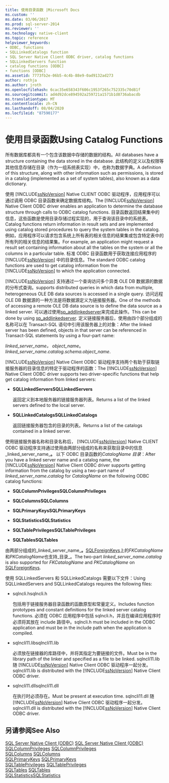 ```yaml
---
title: 使用目录函数 |Microsoft Docs
ms.custom: ''
ms.date: 03/06/2017
ms.prod: sql-server-2014
ms.reviewer: ''
ms.technology: native-client
ms.topic: reference
helpviewer_keywords:
- ODBC, functions
- SQLLinkedCatalogs function
- SQL Server Native Client ODBC driver, catalog functions
- SQLLinkedServers function
- catalog functions [ODBC]
- functions [ODBC]
ms.assetid: 7773fb2e-06b5-4c4b-88e9-0ad9132ad273
author: rothja
ms.author: jroth
ms.openlocfilehash: 6cac35e658343f606c1953f265c752335c70d81f
ms.sourcegitcommit: ad4d92dce894592a259721a1571b1d8736abacdb
ms.translationtype: MT
ms.contentlocale: zh-CN
ms.lasthandoff: 08/04/2020
ms.locfileid: "87590177"
---
```

# <a name="using-catalog-functions"></a><span data-ttu-id="4b581-102">使用目录函数</span><span class="sxs-lookup"><span data-stu-id="4b581-102">Using Catalog Functions</span></span>
  <span data-ttu-id="4b581-103">所有数据库都具有一个包含该数据中存储的数据的结构。</span><span class="sxs-lookup"><span data-stu-id="4b581-103">All databases have a structure containing the data stored in the database.</span></span> <span data-ttu-id="4b581-104">此结构的定义以及权限等其他信息存储在目录（作为一组系统表实现）中，也称为数据字典。</span><span class="sxs-lookup"><span data-stu-id="4b581-104">A definition of this structure, along with other information such as permissions, is stored in a catalog (implemented as a set of system tables), also known as a data dictionary.</span></span>  
  
 <span data-ttu-id="4b581-105">使用 [!INCLUDE[ssNoVersion](../../../includes/ssnoversion-md.md)] Native CLIENT ODBC 驱动程序，应用程序可以通过调用 ODBC 目录函数来确定数据库结构。</span><span class="sxs-lookup"><span data-stu-id="4b581-105">The [!INCLUDE[ssNoVersion](../../../includes/ssnoversion-md.md)] Native Client ODBC driver enables an application to determine the database structure through calls to ODBC catalog functions.</span></span> <span data-ttu-id="4b581-106">目录函数返回结果集中的信息，这些函数是使用目录存储过程实现的，用于查询该目录中的系统表。</span><span class="sxs-lookup"><span data-stu-id="4b581-106">Catalog functions return information in result sets and are implemented using catalog stored procedures to query the system tables in the catalog.</span></span> <span data-ttu-id="4b581-107">例如，应用程序可以请求包含系统上所有表的相关信息的结果集或包含特定表中的所有列的相关信息的结果集。</span><span class="sxs-lookup"><span data-stu-id="4b581-107">For example, an application might request a result set containing information about all the tables on the system or all the columns in a particular table.</span></span> <span data-ttu-id="4b581-108">标准 ODBC 目录函数用于获取连接应用程序的 [!INCLUDE[ssNoVersion](../../../includes/ssnoversion-md.md)] 中的目录信息。</span><span class="sxs-lookup"><span data-stu-id="4b581-108">The standard ODBC catalog functions are used to get catalog information from the [!INCLUDE[ssNoVersion](../../../includes/ssnoversion-md.md)] to which the application connected.</span></span>  
  
 [!INCLUDE[ssNoVersion](../../../includes/ssnoversion-md.md)] <span data-ttu-id="4b581-109">支持通过一个查询访问多个异类 OLE DB 数据源的数据的分布式查询。</span><span class="sxs-lookup"><span data-stu-id="4b581-109">supports distributed queries in which data from multiple, heterogeneous OLE DB data sources is accessed in a single query.</span></span> <span data-ttu-id="4b581-110">访问远程 OLE DB 数据源的一种方法是将数据源定义为链接服务器。</span><span class="sxs-lookup"><span data-stu-id="4b581-110">One of the methods of accessing a remote OLE DB data source is to define the data source as a linked server.</span></span> <span data-ttu-id="4b581-111">可以通过使用[sp_addlinkedserver](/sql/relational-databases/system-stored-procedures/sp-addlinkedserver-transact-sql)来完成此操作。</span><span class="sxs-lookup"><span data-stu-id="4b581-111">This can be done by using [sp_addlinkedserver](/sql/relational-databases/system-stored-procedures/sp-addlinkedserver-transact-sql).</span></span> <span data-ttu-id="4b581-112">定义链接服务器后，使用由四个部分组成的名称可以在 Transact-SQL 语句中引用该服务器上的对象：</span><span class="sxs-lookup"><span data-stu-id="4b581-112">After the linked server has been defined, objects in that server can be referenced in Transact-SQL statements by using a four-part name:</span></span>  
  
 <span data-ttu-id="4b581-113">*linked_server_name。 object_name*。</span><span class="sxs-lookup"><span data-stu-id="4b581-113">*linked_server_name.catalog.schema.object_name*.</span></span>  
  
 <span data-ttu-id="4b581-114">[!INCLUDE[ssNoVersion](../../../includes/ssnoversion-md.md)] Native Client ODBC 驱动程序支持两个有助于获取链接服务器的目录信息的特定于驱动程序的函数：</span><span class="sxs-lookup"><span data-stu-id="4b581-114">The [!INCLUDE[ssNoVersion](../../../includes/ssnoversion-md.md)] Native Client ODBC driver supports two driver-specific functions that help get catalog information from linked servers:</span></span>  
  
-   <span data-ttu-id="4b581-115">**SQLLinkedServers**</span><span class="sxs-lookup"><span data-stu-id="4b581-115">**SQLLinkedServers**</span></span>  
  
     <span data-ttu-id="4b581-116">返回定义到本地服务器的链接服务器列表。</span><span class="sxs-lookup"><span data-stu-id="4b581-116">Returns a list of the linked servers defined to the local server.</span></span>  
  
-   <span data-ttu-id="4b581-117">**SQLLinkedCatalogs**</span><span class="sxs-lookup"><span data-stu-id="4b581-117">**SQLLinkedCatalogs**</span></span>  
  
     <span data-ttu-id="4b581-118">返回链接服务器包含的目录的列表。</span><span class="sxs-lookup"><span data-stu-id="4b581-118">Returns a list of the catalogs contained in a linked server.</span></span>  
  
 <span data-ttu-id="4b581-119">使用链接服务器名称和目录名称后， [!INCLUDE[ssNoVersion](../../../includes/ssnoversion-md.md)] Native CLIENT ODBC 驱动程序支持通过使用由两部分组成的名称来获取目录中的信息_linked_server_name_**。** 以下 ODBC 目录函数的*CatalogName* _目录_：</span><span class="sxs-lookup"><span data-stu-id="4b581-119">After you have a linked server name and a catalog name, the [!INCLUDE[ssNoVersion](../../../includes/ssnoversion-md.md)] Native Client ODBC driver supports getting information from the catalog by using a two-part name of _linked_server_name_**.**_catalog_ for *CatalogName* on the following ODBC catalog functions:</span></span>  
  
-   <span data-ttu-id="4b581-120">**SQLColumnPrivileges**</span><span class="sxs-lookup"><span data-stu-id="4b581-120">**SQLColumnPrivileges**</span></span>  
  
-   <span data-ttu-id="4b581-121">**SQLColumns**</span><span class="sxs-lookup"><span data-stu-id="4b581-121">**SQLColumns**</span></span>  
  
-   <span data-ttu-id="4b581-122">**SQLPrimaryKeys**</span><span class="sxs-lookup"><span data-stu-id="4b581-122">**SQLPrimaryKeys**</span></span>  
  
-   <span data-ttu-id="4b581-123">**SQLStatistics**</span><span class="sxs-lookup"><span data-stu-id="4b581-123">**SQLStatistics**</span></span>  
  
-   <span data-ttu-id="4b581-124">**SQLTablePrivileges**</span><span class="sxs-lookup"><span data-stu-id="4b581-124">**SQLTablePrivileges**</span></span>  
  
-   <span data-ttu-id="4b581-125">**SQLTables**</span><span class="sxs-lookup"><span data-stu-id="4b581-125">**SQLTables**</span></span>  
  
 <span data-ttu-id="4b581-126">由两部分组成的_linked_server_name_**。**[SQLForeignKeys](../../native-client-odbc-api/sqlforeignkeys.md)上的*FKCatalogName*和*PKCatalogName*也支持_目录_。</span><span class="sxs-lookup"><span data-stu-id="4b581-126">The two-part _linked_server_name_**.**_catalog_ is also supported for *FKCatalogName* and *PKCatalogName* on [SQLForeignKeys](../../native-client-odbc-api/sqlforeignkeys.md).</span></span>  
  
 <span data-ttu-id="4b581-127">使用 SQLLinkedServers 和 SQLLinkedCatalogs 需要以下文件：</span><span class="sxs-lookup"><span data-stu-id="4b581-127">Using SQLLinkedServers and SQLLinkedCatalogs requires the following files:</span></span>  
  
-   <span data-ttu-id="4b581-128">sqlncli.h</span><span class="sxs-lookup"><span data-stu-id="4b581-128">sqlncli.h</span></span>  
  
     <span data-ttu-id="4b581-129">包括用于链接服务器目录函数的函数原型和常量定义。</span><span class="sxs-lookup"><span data-stu-id="4b581-129">Includes function prototypes and constant definitions for the linked server catalog functions.</span></span> <span data-ttu-id="4b581-130">必须在 ODBC 应用程序中包括 sqlncli.h，并且在编译应用程序时必须将其放在 include 路径中。</span><span class="sxs-lookup"><span data-stu-id="4b581-130">sqlncli.h must be included in the ODBC application and must be in the include path when the application is compiled.</span></span>  
  
-   <span data-ttu-id="4b581-131">sqlncli11.lib</span><span class="sxs-lookup"><span data-stu-id="4b581-131">sqlncli11.lib</span></span>  
  
     <span data-ttu-id="4b581-132">必须放在链接器的库路径中，并将其指定为要链接的文件。</span><span class="sxs-lookup"><span data-stu-id="4b581-132">Must be in the library path of the linker and specified as a file to be linked.</span></span> <span data-ttu-id="4b581-133">sqlncli11.lib 随 [!INCLUDE[ssNoVersion](../../../includes/ssnoversion-md.md)] Native Client ODBC 驱动程序一起分发。</span><span class="sxs-lookup"><span data-stu-id="4b581-133">sqlncli11.lib is distributed with the [!INCLUDE[ssNoVersion](../../../includes/ssnoversion-md.md)] Native Client ODBC driver.</span></span>  
  
-   <span data-ttu-id="4b581-134">sqlncli11.dll</span><span class="sxs-lookup"><span data-stu-id="4b581-134">sqlncli11.dll</span></span>  
  
     <span data-ttu-id="4b581-135">在执行时必须存在。</span><span class="sxs-lookup"><span data-stu-id="4b581-135">Must be present at execution time.</span></span> <span data-ttu-id="4b581-136">sqlncli11.dll 随 [!INCLUDE[ssNoVersion](../../../includes/ssnoversion-md.md)] Native Client ODBC 驱动程序一起分发。</span><span class="sxs-lookup"><span data-stu-id="4b581-136">sqlncli11.dll is distributed with the [!INCLUDE[ssNoVersion](../../../includes/ssnoversion-md.md)] Native Client ODBC driver.</span></span>  
  
## <a name="see-also"></a><span data-ttu-id="4b581-137">另请参阅</span><span class="sxs-lookup"><span data-stu-id="4b581-137">See Also</span></span>  
 <span data-ttu-id="4b581-138">[SQL Server Native Client &#40;ODBC&#41;](sql-server-native-client-odbc.md) </span><span class="sxs-lookup"><span data-stu-id="4b581-138">[SQL Server Native Client &#40;ODBC&#41;](sql-server-native-client-odbc.md) </span></span>  
 <span data-ttu-id="4b581-139">[SQLColumnPrivileges](../../native-client-odbc-api/sqlcolumnprivileges.md) </span><span class="sxs-lookup"><span data-stu-id="4b581-139">[SQLColumnPrivileges](../../native-client-odbc-api/sqlcolumnprivileges.md) </span></span>  
 <span data-ttu-id="4b581-140">[SQLColumns](../../native-client-odbc-api/sqlcolumns.md) </span><span class="sxs-lookup"><span data-stu-id="4b581-140">[SQLColumns](../../native-client-odbc-api/sqlcolumns.md) </span></span>  
 <span data-ttu-id="4b581-141">[SQLPrimaryKeys](../../native-client-odbc-api/sqlprimarykeys.md) </span><span class="sxs-lookup"><span data-stu-id="4b581-141">[SQLPrimaryKeys](../../native-client-odbc-api/sqlprimarykeys.md) </span></span>  
 <span data-ttu-id="4b581-142">[SQLTablePrivileges](../../native-client-odbc-api/sqltableprivileges.md) </span><span class="sxs-lookup"><span data-stu-id="4b581-142">[SQLTablePrivileges](../../native-client-odbc-api/sqltableprivileges.md) </span></span>  
 <span data-ttu-id="4b581-143">[SQLTables](../../native-client-odbc-api/sqltables.md) </span><span class="sxs-lookup"><span data-stu-id="4b581-143">[SQLTables](../../native-client-odbc-api/sqltables.md) </span></span>  
 [<span data-ttu-id="4b581-144">SQLStatistics</span><span class="sxs-lookup"><span data-stu-id="4b581-144">SQLStatistics</span></span>](../../statistics/statistics.md)  
  
  
